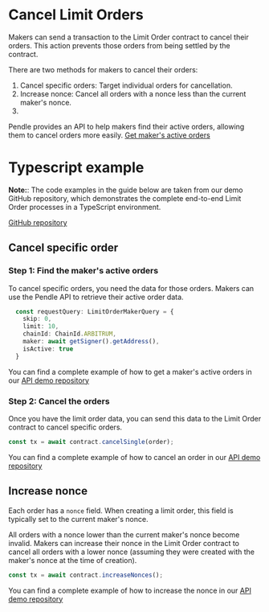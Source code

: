 # Cancel Limit Orders

Makers can send a transaction to the Limit Order contract to cancel their orders. This action prevents those orders from being settled by the contract.

There are two methods for makers to cancel their orders:

1. Cancel specific orders: Target individual orders for cancellation.
2. Increase nonce: Cancel all orders with a nonce less than the current maker's nonce.
3.
Pendle provides an API to help makers find their active orders, allowing them to cancel orders more easily.
[Get maker's active orders](https://api-v2.pendle.finance/limit-order/docs#/Maker/MakersController_getMakerLimitOrder)

# Typescript example

**Note:**: The code examples in the guide below are taken from our demo GitHub repository, which demonstrates the complete end-to-end Limit Order processes in a TypeScript environment.

[GitHub repository](https://github.com/pendle-finance/pendle-examples-public/tree/main/limit-order-api-demo)

## Cancel specific order

### Step 1: Find the maker's active orders

To cancel specific orders, you need the data for those orders. Makers can use the Pendle API to retrieve their active order data.

```ts
  const requestQuery: LimitOrderMakerQuery = {
    skip: 0,
    limit: 10,
    chainId: ChainId.ARBITRUM,
    maker: await getSigner().getAddress(),
    isActive: true
  }

```

You can find a complete example of how to get a maker's active orders in our [API demo repository](https://github.com/pendle-finance/pendle-examples-public/tree/main/limit-order-api-demo)

### Step 2: Cancel the orders

Once you have the limit order data, you can send this data to the Limit Order contract to cancel specific orders.

```ts
const tx = await contract.cancelSingle(order);
```


You can find a complete example of how to cancel an order in our [API demo repository](https://github.com/pendle-finance/pendle-examples-public/tree/main/limit-order-api-demo)

## Increase nonce

Each order has a `nonce` field. When creating a limit order, this field is typically set to the current maker's nonce.

All orders with a nonce lower than the current maker's nonce become invalid. Makers can increase their nonce in the Limit Order contract to cancel all orders with a lower nonce (assuming they were created with the maker's nonce at the time of creation).

```ts
const tx = await contract.increaseNonces();
```

You can find a complete example of how to increase the nonce in our [API demo repository](https://github.com/pendle-finance/pendle-examples-public/tree/main/limit-order-api-demo)
